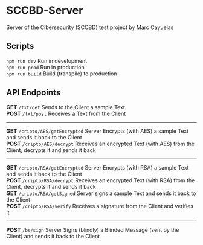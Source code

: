# SCCBD-Server
Server of the Cibersecurity (SCCBD) test project by Marc Cayuelas  
  
## Scripts
`npm run dev` Run in development  
`npm run prod` Run in production  
`npm run build` Build (transpile) to production  
  
## API Endpoints
  
**GET** `/txt/get` Sends to the Client a sample Text  
**POST** `/txt/post` Receives a Text from the Client  
___
**GET** `/cripto/AES/getEncrypted` Server Encrypts (with AES) a sample Text and sends it back to the Client  
**POST** `/cripto/AES/decrypt` Receives an encrypted Text (with AES) from the Client, decrypts it and sends it back  
___
**GET** `/cripto/RSA/getEncrypted` Server Encrypts (with RSA) a sample Text and sends it back to the Client  
**POST** `/cripto/RSA/decrypt` Receives an encrypted Text (with RSA) from the Client, decrypts it and sends it back  
**GET** `/cripto/RSA/getSigned` Server signs a sample Text and sends it back to the Client  
**POST** `/cripto/RSA/verify` Receives a signature from the Client and verifies it  
___  
**POST** `/bs/sign` Server Signs (blindly) a Blinded Message (sent by the Client) and sends it back to the Client  
  